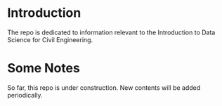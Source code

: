 # Introduction  

The repo is dedicated to information relevant to the Introduction to Data Science for Civil Engineering.  

# Some Notes  
So far, this repo is under construction. New contents will be added periodically.  
